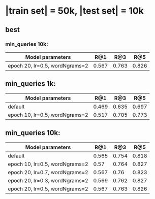 # |train set| = 50k, |test set| = 10k

## best
### min_queries 10k:
| Model parameters | R@1 | R@3 | R@5 |
| --- | --- | --- | --- |
| epoch 20, lr=0.5, wordNgrams=2 |0.567|0.763|0.826|

## min_queries 1k:

| Model parameters | R@1 | R@3 | R@5 |
| --- | --- | --- | --- |
| default | 0.469 | 0.635 | 0.697 |
| epoch 10, lr=0.5, wordNgrams=2 | 0.517 | 0.705 | 0.773 |

## min_queries 10k:

| Model parameters | R@1 | R@3 | R@5 |
| --- | --- | --- | --- |
| default |0.565|0.754|0.818|
| epoch 10, lr=0.5, wordNgrams=2 |0.57| 0.764|0.827|
| epoch 20, lr=0.7, wordNgrams=2 |0.567|0.76|0.823|
| epoch 20, lr=0.3, wordNgrams=2 |0.569|0.762|0.827|
| epoch 20, lr=0.5, wordNgrams=2 |0.567|0.763|0.826|